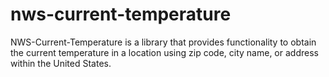 # nws-current-temperature
NWS-Current-Temperature is a library that provides functionality to obtain the current temperature in a location using zip code, city name, or address within the United States.
